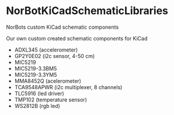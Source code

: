 # NorBotKiCadSchematicLibraries
NorBots custom KiCad schematic components

Our own custom created schematic components for KiCad

* ADXL345 (accelerometer)
* GP2Y0E02 (i2c sensor, 4-50 cm)
* MIC5219
* MIC5219-3.3BM5
* MIC5219-3.3YM5
* MMA8452Q (acelerometer)
* TCA9548APWR (i2c multiplexer, 8 channels)
* TLC5916 (led driver)
* TMP102 (temperature sensor)
* WS2812B (rgb led)
